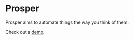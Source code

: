 # Prosper

Prosper aims to automate things the way you think of them.

Check out a [demo](https://prosper.stackblitz.io).
